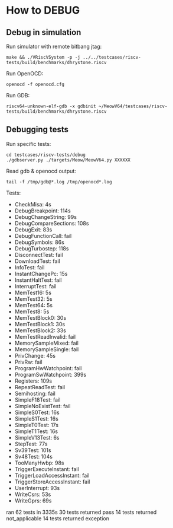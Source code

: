 # How to DEBUG

## Debug in simulation

Run simulator with remote bitbang jtag:

```shell
make && ./VRiscVSystem -p -j ../../testcases/riscv-tests/build/benchmarks/dhrystone.riscv
```

Run OpenOCD:

```shell
openocd -f openocd.cfg
```

Run GDB:

```shell
riscv64-unknown-elf-gdb -x gdbinit ~/MeowV64/testcases/riscv-tests/build/benchmarks/dhrystone.riscv
```

## Debugging tests

Run specific tests:

```shell
cd testcases/riscv-tests/debug
./gdbserver.py ./targets/Meow/MeowV64.py XXXXXX
```

Read gdb & openocd output:

```shell
tail -f /tmp/gdb@*.log /tmp/openocd*.log
```

Tests:

- CheckMisa: 4s
- DebugBreakpoint: 114s
- DebugChangeString: 99s
- DebugCompareSections: 108s
- DebugExit: 83s
- DebugFunctionCall: fail
- DebugSymbols: 86s
- DebugTurbostep: 118s
- DisconnectTest: fail
- DownloadTest: fail
- InfoTest: fail
- InstantChangePc: 15s
- InstantHaltTest: fail
- InterruptTest: fail
- MemTest16: 5s
- MemTest32: 5s
- MemTest64: 5s
- MemTest8: 5s
- MemTestBlock0: 30s
- MemTestBlock1: 30s
- MemTestBlock2: 33s
- MemTestReadInvalid: fail
- MemorySampleMixed: fail
- MemorySampleSingle: fail
- PrivChange: 45s
- PrivRw: fail
- ProgramHwWatchpoint: fail
- ProgramSwWatchpoint: 399s
- Registers: 109s
- RepeatReadTest: fail
- Semihosting: fail
- SimpleF18Test: fail
- SimpleNoExistTest: fail
- SimpleS0Test: 16s
- SimpleS1Test: 16s
- SimpleT0Test: 17s
- SimpleT1Test: 16s
- SimpleV13Test: 6s
- StepTest: 77s
- Sv39Test: 101s
- Sv48Test: 104s
- TooManyHwbp: 98s
- TriggerExecuteInstant: fail
- TriggerLoadAccessInstant: fail
- TriggerStoreAccessInstant: fail
- UserInterrupt: 93s
- WriteCsrs: 53s
- WriteGprs: 69s

ran 62 tests in 3335s
30 tests returned pass
14 tests returned not_applicable
14 tests returned exception